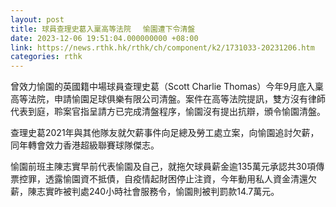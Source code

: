 ```yaml
---
layout: post
title: 球員查理史葛入稟高等法院　 愉園遭下令清盤
date: 2023-12-06 19:51:04.000000000 +08:00
link: https://news.rthk.hk/rthk/ch/component/k2/1731033-20231206.htm
categories: rthk
---
```


曾效力愉園的英國籍中場球員查理史葛（Scott Charlie Thomas）今年9月底入稟高等法院，申請愉園足球俱樂有限公司清盤。案件在高等法院提訊，雙方沒有律師代表到庭，聆案官指呈請方已完成清盤程序，愉園沒有提出抗辯，頒令愉園清盤。

查理史葛2021年與其他隊友就欠薪事件向足總及勞工處立案，向愉園追討欠薪，同年轉會效力香港超級聯賽球隊傑志。

愉園前班主陳志實早前代表愉園及自己，就拖欠球員薪金逾135萬元承認共30項傳票控罪，透露愉園資不抵債，自疫情起財困停止注資，今年動用私人資金清還欠薪，陳志實昨被判處240小時社會服務令，愉園則被判罰款14.7萬元。
